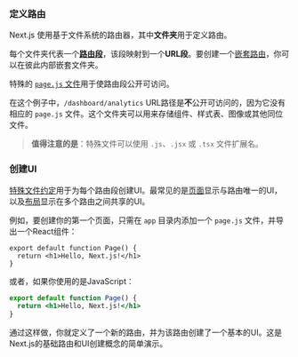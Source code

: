 ### 定义路由

Next.js 使用基于文件系统的路由器，其中**文件夹**用于定义路由。

每个文件夹代表一个[**路由段**](/docs/app/building-your-application/routing#route-segments)，该段映射到一个**URL段**。要创建一个[嵌套路由](/docs/app/building-your-application/routing#nested-routes)，你可以在彼此内部嵌套文件夹。

特殊的 [`page.js` 文件](/docs/app/building-your-application/routing/pages-and-layouts#pages)用于使路由段公开可访问。

在这个例子中，`/dashboard/analytics` URL路径是**不**公开可访问的，因为它没有相应的 `page.js` 文件。这个文件夹可以用来存储组件、样式表、图像或其他同位文件。

> **值得注意的是**：特殊文件可以使用 `.js`、`.jsx` 或 `.tsx` 文件扩展名。

### 创建UI

[特殊文件约定](/docs/app/building-your-application/routing#file-conventions)用于为每个路由段创建UI。最常见的是[页面](/docs/app/building-your-application/routing/pages-and-layouts#pages)显示与路由唯一的UI，以及[布局](/docs/app/building-your-application/routing/pages-and-layouts#layouts)显示在多个路由之间共享的UI。

例如，要创建你的第一个页面，只需在 `app` 目录内添加一个 `page.js` 文件，并导出一个React组件：

```tsx
export default function Page() {
  return <h1>Hello, Next.js!</h1>
}
```

或者，如果你使用的是JavaScript：

```jsx
export default function Page() {
  return <h1>Hello, Next.js!</h1>
}
```

通过这样做，你就定义了一个新的路由，并为该路由创建了一个基本的UI。这是Next.js的基础路由和UI创建概念的简单演示。
